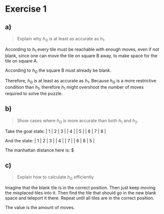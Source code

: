 # Exercise 1
## a)
> Explain why $h_G$ is at least as accurate as $h_1$.

According to $h_1$ every tile must be reachable with enough moves, even if not blank, since one can move the tile on square B away, to make space for the tile on square A.

According to $h_G$ the square B must already be blank.

Therefore, $h_G$ is at least as accurate as $h_1$. Because $h_G$ is a more restrictive condition than $h_1$, therefore $h_1$ might overshoot the number of moves required to solve the puzzle.

## b)
> Show cases where $h_G$ is more accurate than both $h_1$ and $h_2$.

Take the goal state:
| 1 | 2 | 3 |
| 4 |   | 5 |
| 6 | 7 | 8 |

And the state:
| 1 | 2 | 3 |
| 4 |   | 7 |
| 6 | 8 | 5 |

The manhattan distance here is: $


## c)
> Explain how to calculate $h_G$ efficiently 

Imagine that the blank tile is in the correct position. Then just keep moving the misplaced tiles into it. Then find the tile that should go in the new blank space and teleport it there. Repeat until all tiles are in the correct position.

The value is the amount of moves.
